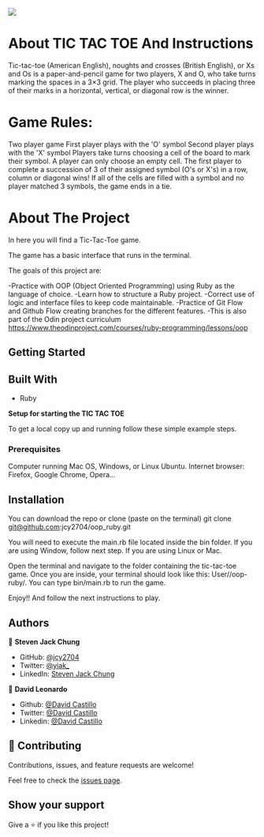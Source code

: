 ![](https://img.shields.io/badge/Microverse-blueviolet)

# About TIC TAC TOE And Instructions
Tic-tac-toe (American English), noughts and crosses (British English), or Xs and Os is a paper-and-pencil game for two players, X and O, who take turns marking the spaces in a 3×3 grid. The player who succeeds in placing three of their marks in a horizontal, vertical, or diagonal row is the winner.

# Game Rules:

Two player game
First player plays with the 'O' symbol
Second player plays with the 'X' symbol
Players take turns choosing a cell of the board to mark their symbol.
A player can only choose an empty cell.
The first player to complete a succession of 3 of their assigned symbol (O's or X's) in a row, column or diagonal wins!
If all of the cells are filled with a symbol and no player matched 3 symbols, the game ends in a tie.

# About The Project
In here you will find a Tic-Tac-Toe game.

The game has a basic interface that runs in the terminal.

The goals of this project are:

-Practice with OOP (Object Oriented Programming) using Ruby as the language of choice.
-Learn how to structure a Ruby project.
-Correct use of logic and interface files to keep code maintainable.
-Practice of Git Flow and Github Flow creating branches for the different features.
-This is also part of the Odin project curriculum https://www.theodinproject.com/courses/ruby-programming/lessons/oop

## Getting Started

## Built With

- Ruby

**Setup for starting the TIC TAC TOE**


To get a local copy up and running follow these simple example steps.

### Prerequisites
Computer running Mac OS, Windows, or Linux Ubuntu.
Internet browser: Firefox, Google Chrome, Opera...

## Installation

You can download the repo or clone (paste on the terminal) git clone git@github.com:jcy2704/oop_ruby.git

You will need to execute the main.rb file located inside the bin folder. If you are using Window, follow next step. If you are using Linux or Mac.

Open the terminal and navigate to the folder containing the tic-tac-toe game. Once you are inside, your terminal should look like this: User/<folder>/oop-ruby/. You can type bin/main.rb to run the game.

Enjoy!! And follow the next instructions to play.


## Authors

👤 **Steven Jack Chung**

- GitHub: [@jcy2704](https://github.com/jcy2704)
- Twitter: [@yiak_](https://twitter.com/yiak_)
- LinkedIn: [Steven Jack Chung](https://linkedin.com/in/stevenjchung)

👤 **David Leonardo**

- Github: [@David Castillo](https://github.com/Fanger53)
- Twitter: [@David Castillo](https://twitter.com/DavidLe97005129)
- Linkedin: [@David Castillo](https://www.linkedin.com/in/david-castillo-61ba10b8/)

## 🤝 Contributing

Contributions, issues, and feature requests are welcome!

Feel free to check the [issues page](https://github.com/jcy2704/oop_ruby/issues).

## Show your support

Give a ⭐️ if you like this project!
